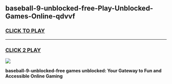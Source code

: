 
## baseball-9-unblocked-free-Play-Unblocked-Games-Online-qdvvf
<h3>
<a href="https://premium76.site?title=baseball-9-unblocked-free&ref=25A">CLICK TO PLAY</a></h3>
<hr>

<h3>
<a href="https://premium76.site?title=baseball-9-unblocked-free&ref=25A">CLICK 2 PLAY</a>
  
</h3>

<a href="https://premium76.site?title=baseball-9-unblocked-free&ref=25A"><img src="https://clearcache.store/games.png"></a>


**baseball-9-unblocked-free games unblocked: Your Gateway to Fun and Accessible Online Gaming**
